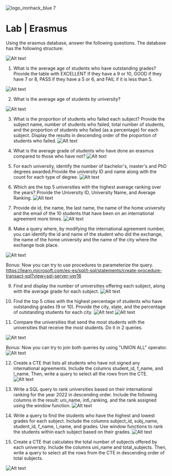 ![logo_ironhack_blue 7](https://user-images.githubusercontent.com/23629340/40541063-a07a0a8a-601a-11e8-91b5-2f13e4e6b441.png)

# Lab | Erasmus

Using the erasmus database, answer the following questions. The database has the following structure:

![Alt text](images/image.png)

1. What is the average age of students who have outstanding grades? Provide the table with EXCELLENT if they have a 9 or 10, GOOD if they have 7 or 8, PASS if they have a 5 or 6, and FAIL if it is less than 5.

![Alt text](images/image-1.png)

2. What is the average age of students by university?

![Alt text](images/image-2.png)

3. What is the proportion of students who failed each subject? Provide the subject name, number of students who failed, total number of students, and the proportion of students who failed (as a percentage) for each subject. Display the results in descending order of the proportion of students who failed.
![Alt text](images/image-3.png)

4. What is the average grade of students who have done an erasmus compared to those who have not?
![Alt text](images/image-4.png)

5. For each university, identify the number of bachelor's, master's and PhD degrees awarded.Provide the university ID and name along with the count for each type of degree.
![Alt text](images/image-5.png)

6. Which are the top 5 universities with the highest average ranking over the years? Provide the University ID, University Name, and Average Ranking.
![Alt text](images/image-6.png)

7. Provide de id, the name, the last name, the name of the home university and the email of the 10 students that have been on an international agreement more times.
![Alt text](images/image-7.png)

8. Make a query where, by modifying the international agreement number, you can identify the id and name of the student who did the exchange, the name of the home university and the name of the city where the exchange took place.

![Alt text](images/image-8.png)

Bonus: Now you can try to use procedures to parameterize the query. https://learn.microsoft.com/es-es/sql/t-sql/statements/create-procedure-transact-sql?view=sql-server-ver16

9. Find and display the number of universities offering each subject, along with the average grade for each subject.
![Alt text](images/image-9.png)

10. Find the top 5 cities with the highest percentage of students who have outstanding grades (9 or 10). Provide the city, state, and the percentage of outstanding students for each city.
![Alt text](images/image-10.png)
![Alt text](images/image-11.png)

11. Compare the universities that send the most students with the universities that receive the most students. Do it in 2 queries.

![Alt text](images/image-12.png)

Bonus: Now you can try to join both queries by using "UNION ALL" operator.
![Alt text](images/image-13.png)

12. Create a CTE that lists all students who have not signed any international agreements. Include the columns student_id, f_name, and l_name. Then, write a query to select all the rows from the CTE.
![Alt text](images/image-14.png)

13. Write a SQL query to rank universities based on their international ranking for the year 2022 in descending order. Include the following columns in the result: uni_name, intl_ranking, and the rank assigned using the window function.
![Alt text](images/image-15.png)

14. Write a query to find the students who have the highest and lowest grades for each subject. Include the columns subject_id, subj_name, student_id, f_name, l_name, and grades. Use window functions to rank the students within each subject based on their grades.
![Alt text](images/image-16.png)

15. Create a CTE that calculates the total number of subjects offered by each university. Include the columns uni_name and total_subjects. Then, write a query to select all the rows from the CTE in descending order of total subjects.

![Alt text](images/image-17.png)
